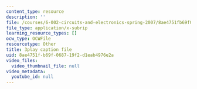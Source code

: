 ```yaml
---
content_type: resource
description: ''
file: /courses/6-002-circuits-and-electronics-spring-2007/8ae4751fb69f068719f2d1eab4976e2a_2vHGYdepKLw.srt
file_type: application/x-subrip
learning_resource_types: []
ocw_type: OCWFile
resourcetype: Other
title: 3play caption file
uid: 8ae4751f-b69f-0687-19f2-d1eab4976e2a
video_files:
  video_thumbnail_file: null
video_metadata:
  youtube_id: null
---
```

